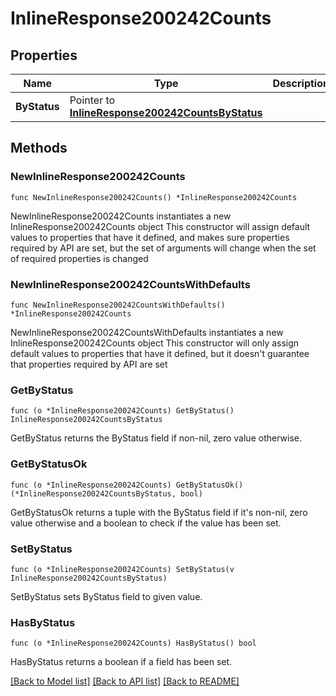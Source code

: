 # InlineResponse200242Counts

## Properties

Name | Type | Description | Notes
------------ | ------------- | ------------- | -------------
**ByStatus** | Pointer to [**InlineResponse200242CountsByStatus**](InlineResponse200242CountsByStatus.md) |  | [optional] 

## Methods

### NewInlineResponse200242Counts

`func NewInlineResponse200242Counts() *InlineResponse200242Counts`

NewInlineResponse200242Counts instantiates a new InlineResponse200242Counts object
This constructor will assign default values to properties that have it defined,
and makes sure properties required by API are set, but the set of arguments
will change when the set of required properties is changed

### NewInlineResponse200242CountsWithDefaults

`func NewInlineResponse200242CountsWithDefaults() *InlineResponse200242Counts`

NewInlineResponse200242CountsWithDefaults instantiates a new InlineResponse200242Counts object
This constructor will only assign default values to properties that have it defined,
but it doesn't guarantee that properties required by API are set

### GetByStatus

`func (o *InlineResponse200242Counts) GetByStatus() InlineResponse200242CountsByStatus`

GetByStatus returns the ByStatus field if non-nil, zero value otherwise.

### GetByStatusOk

`func (o *InlineResponse200242Counts) GetByStatusOk() (*InlineResponse200242CountsByStatus, bool)`

GetByStatusOk returns a tuple with the ByStatus field if it's non-nil, zero value otherwise
and a boolean to check if the value has been set.

### SetByStatus

`func (o *InlineResponse200242Counts) SetByStatus(v InlineResponse200242CountsByStatus)`

SetByStatus sets ByStatus field to given value.

### HasByStatus

`func (o *InlineResponse200242Counts) HasByStatus() bool`

HasByStatus returns a boolean if a field has been set.


[[Back to Model list]](../README.md#documentation-for-models) [[Back to API list]](../README.md#documentation-for-api-endpoints) [[Back to README]](../README.md)


